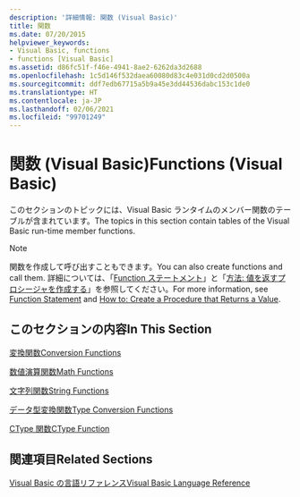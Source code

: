 ```yaml
---
description: '詳細情報: 関数 (Visual Basic)'
title: 関数
ms.date: 07/20/2015
helpviewer_keywords:
- Visual Basic, functions
- functions [Visual Basic]
ms.assetid: d86fc51f-f46e-4941-8ae2-6262da3d2688
ms.openlocfilehash: 1c5d146f532daea60080d83c4e031d0cd2d0500a
ms.sourcegitcommit: ddf7edb67715a5b9a45e3dd44536dabc153c1de0
ms.translationtype: HT
ms.contentlocale: ja-JP
ms.lasthandoff: 02/06/2021
ms.locfileid: "99701249"
---
```

# <a name="functions-visual-basic"></a><span data-ttu-id="69ead-103">関数 (Visual Basic)</span><span class="sxs-lookup"><span data-stu-id="69ead-103">Functions (Visual Basic)</span></span>

<span data-ttu-id="69ead-104">このセクションのトピックには、Visual Basic ランタイムのメンバー関数のテーブルが含まれています。</span><span class="sxs-lookup"><span data-stu-id="69ead-104">The topics in this section contain tables of the Visual Basic run-time member functions.</span></span>  
  
> [!NOTE]
> <span data-ttu-id="69ead-105">関数を作成して呼び出すこともできます。</span><span class="sxs-lookup"><span data-stu-id="69ead-105">You can also create functions and call them.</span></span> <span data-ttu-id="69ead-106">詳細については、「[Function ステートメント](../statements/function-statement.md)」と「[方法: 値を返すプロシージャを作成する](../../programming-guide/language-features/procedures/how-to-create-a-procedure-that-returns-a-value.md)」を参照してください。</span><span class="sxs-lookup"><span data-stu-id="69ead-106">For more information, see [Function Statement](../statements/function-statement.md) and [How to: Create a Procedure that Returns a Value](../../programming-guide/language-features/procedures/how-to-create-a-procedure-that-returns-a-value.md).</span></span>  
  
## <a name="in-this-section"></a><span data-ttu-id="69ead-107">このセクションの内容</span><span class="sxs-lookup"><span data-stu-id="69ead-107">In This Section</span></span>  

 [<span data-ttu-id="69ead-108">変換関数</span><span class="sxs-lookup"><span data-stu-id="69ead-108">Conversion Functions</span></span>](conversion-functions.md)  
  
 [<span data-ttu-id="69ead-109">数値演算関数</span><span class="sxs-lookup"><span data-stu-id="69ead-109">Math Functions</span></span>](math-functions.md)  
  
 [<span data-ttu-id="69ead-110">文字列関数</span><span class="sxs-lookup"><span data-stu-id="69ead-110">String Functions</span></span>](string-functions.md)  
  
 [<span data-ttu-id="69ead-111">データ型変換関数</span><span class="sxs-lookup"><span data-stu-id="69ead-111">Type Conversion Functions</span></span>](type-conversion-functions.md)  
  
 [<span data-ttu-id="69ead-112">CType 関数</span><span class="sxs-lookup"><span data-stu-id="69ead-112">CType Function</span></span>](ctype-function.md)  
  
## <a name="related-sections"></a><span data-ttu-id="69ead-113">関連項目</span><span class="sxs-lookup"><span data-stu-id="69ead-113">Related Sections</span></span>  

 [<span data-ttu-id="69ead-114">Visual Basic の言語リファレンス</span><span class="sxs-lookup"><span data-stu-id="69ead-114">Visual Basic Language Reference</span></span>](../index.md)  
